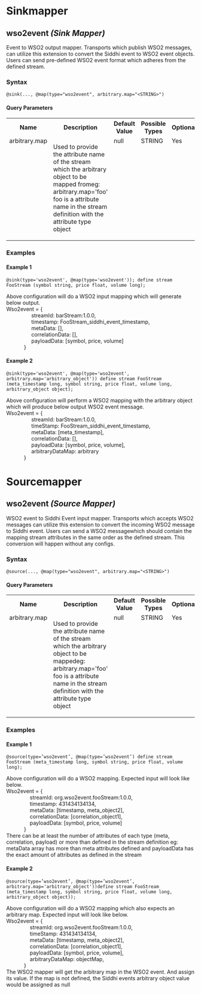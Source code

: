 # Sinkmapper

## wso2event _(Sink Mapper)_

<p style="word-wrap: break-word">Event to WSO2 output mapper. Transports which publish WSO2 messages, can utilize this extension to convert the Siddhi event to WSO2 event objects. Users can send pre-defined WSO2 event format which adheres from the defined stream.</p>

### Syntax

```
@sink(..., @map(type="wso2event", arbitrary.map="<STRING>")
```

#### Query Parameters

<table>
    <tr>
        <th>Name</th>
        <th>Description</th>
        <th>Default Value</th>
        <th>Possible Types</th>
        <th>Optional</th>
        <th>Dynamic</th>
    </tr>
    <tr>
        <td valign="top">arbitrary.map</td>
        <td valign="top"><p style="word-wrap: break-word">Used to provide the attribute name of the stream which the arbitrary object to be mapped fromeg: arbitrary.map='foo' foo is a attribute name in the stream definition with the attribute type object</p></td>
        <td valign="top">null</td>
        <td valign="top">STRING</td>
        <td valign="top">Yes</td>
        <td valign="top">No</td>
    </tr>
</table>



### Examples

#### Example 1

```
@sink(type='wso2event', @map(type='wso2event')); define stream FooStream (symbol string, price float, volume long);
```
<p style="word-wrap: break-word">Above configuration will do a WSO2 input mapping which will generate below output.<br>Wso2event = {<br>&nbsp;&nbsp;&nbsp;&nbsp;&nbsp;&nbsp;&nbsp;&nbsp;&nbsp;&nbsp;&nbsp;&nbsp;&nbsp;&nbsp;&nbsp;&nbsp;&nbsp;streamId: barStream:1.0.0,<br>&nbsp;&nbsp;&nbsp;&nbsp;&nbsp;&nbsp;&nbsp;&nbsp;&nbsp;&nbsp;&nbsp;&nbsp;&nbsp;&nbsp;&nbsp;&nbsp;&nbsp;timestamp: FooStream_siddhi_event_timestamp,<br>&nbsp;&nbsp;&nbsp;&nbsp;&nbsp;&nbsp;&nbsp;&nbsp;&nbsp;&nbsp;&nbsp;&nbsp;&nbsp;&nbsp;&nbsp;&nbsp;&nbsp;metaData: [],<br>&nbsp;&nbsp;&nbsp;&nbsp;&nbsp;&nbsp;&nbsp;&nbsp;&nbsp;&nbsp;&nbsp;&nbsp;&nbsp;&nbsp;&nbsp;&nbsp;&nbsp;correlationData: [],<br>&nbsp;&nbsp;&nbsp;&nbsp;&nbsp;&nbsp;&nbsp;&nbsp;&nbsp;&nbsp;&nbsp;&nbsp;&nbsp;&nbsp;&nbsp;&nbsp;&nbsp;payloadData: [symbol, price, volume]<br>&nbsp;&nbsp;&nbsp;&nbsp;&nbsp;&nbsp;&nbsp;&nbsp;&nbsp;&nbsp;&nbsp;&nbsp;}<br></p>

#### Example 2

```
@sink(type='wso2event', @map(type='wso2event', arbitrary.map='arbitrary_object')) define stream FooStream (meta_timestamp long, symbol string, price float, volume long, arbitrary_object object);
```
<p style="word-wrap: break-word">Above configuration will perform a WSO2 mapping with the arbitrary object which will produce below output WSO2 event message.<br>Wso2event = {<br>&nbsp;&nbsp;&nbsp;&nbsp;&nbsp;&nbsp;&nbsp;&nbsp;&nbsp;&nbsp;&nbsp;&nbsp;&nbsp;&nbsp;&nbsp;&nbsp;&nbsp;streamId: barStream:1.0.0,<br>&nbsp;&nbsp;&nbsp;&nbsp;&nbsp;&nbsp;&nbsp;&nbsp;&nbsp;&nbsp;&nbsp;&nbsp;&nbsp;&nbsp;&nbsp;&nbsp;&nbsp;timeStamp: FooStream_siddhi_event_timestamp,<br>&nbsp;&nbsp;&nbsp;&nbsp;&nbsp;&nbsp;&nbsp;&nbsp;&nbsp;&nbsp;&nbsp;&nbsp;&nbsp;&nbsp;&nbsp;&nbsp;&nbsp;metaData: [meta_timestamp],<br>&nbsp;&nbsp;&nbsp;&nbsp;&nbsp;&nbsp;&nbsp;&nbsp;&nbsp;&nbsp;&nbsp;&nbsp;&nbsp;&nbsp;&nbsp;&nbsp;&nbsp;correlationData: [],<br>&nbsp;&nbsp;&nbsp;&nbsp;&nbsp;&nbsp;&nbsp;&nbsp;&nbsp;&nbsp;&nbsp;&nbsp;&nbsp;&nbsp;&nbsp;&nbsp;&nbsp;payloadData: [symbol, price, volume],<br>&nbsp;&nbsp;&nbsp;&nbsp;&nbsp;&nbsp;&nbsp;&nbsp;&nbsp;&nbsp;&nbsp;&nbsp;&nbsp;&nbsp;&nbsp;&nbsp;&nbsp;arbitraryDataMap: arbitrary<br>&nbsp;&nbsp;&nbsp;&nbsp;&nbsp;&nbsp;&nbsp;&nbsp;&nbsp;&nbsp;&nbsp;&nbsp;}<br></p>

# Sourcemapper

## wso2event _(Source Mapper)_

<p style="word-wrap: break-word">WSO2 event to Siddhi Event input mapper. Transports which accepts WSO2 messages can utilize this extension to convert the incoming WSO2 message to Siddhi event. Users can send a WSO2 messagewhich should contain the mapping stream attributes in the same order as the defined stream. This conversion will happen without any configs.</p>

### Syntax

```
@source(..., @map(type="wso2event", arbitrary.map="<STRING>")
```

#### Query Parameters

<table>
    <tr>
        <th>Name</th>
        <th>Description</th>
        <th>Default Value</th>
        <th>Possible Types</th>
        <th>Optional</th>
        <th>Dynamic</th>
    </tr>
    <tr>
        <td valign="top">arbitrary.map</td>
        <td valign="top"><p style="word-wrap: break-word">Used to provide the attribute name of the stream which the arbitrary object to be mappedeg: arbitrary.map='foo' foo is a attribute name in the stream definition with the attribute type object</p></td>
        <td valign="top">null</td>
        <td valign="top">STRING</td>
        <td valign="top">Yes</td>
        <td valign="top">No</td>
    </tr>
</table>



### Examples

#### Example 1

```
@source(type=’wso2event’, @map(type=’wso2event’) define stream FooStream (meta_timestamp long, symbol string, price float, volume long);
```
<p style="word-wrap: break-word">Above configuration will do a WSO2 mapping. Expected input will look like below.<br>Wso2event = {<br>&nbsp;&nbsp;&nbsp;&nbsp;&nbsp;&nbsp;&nbsp;&nbsp;&nbsp;&nbsp;&nbsp;&nbsp;&nbsp;&nbsp;&nbsp;&nbsp;streamId: org.wso2event.fooStream:1.0.0,<br>&nbsp;&nbsp;&nbsp;&nbsp;&nbsp;&nbsp;&nbsp;&nbsp;&nbsp;&nbsp;&nbsp;&nbsp;&nbsp;&nbsp;&nbsp;&nbsp;timestamp: 431434134134,<br>&nbsp;&nbsp;&nbsp;&nbsp;&nbsp;&nbsp;&nbsp;&nbsp;&nbsp;&nbsp;&nbsp;&nbsp;&nbsp;&nbsp;&nbsp;&nbsp;metaData: [timestamp, meta_object2],<br>&nbsp;&nbsp;&nbsp;&nbsp;&nbsp;&nbsp;&nbsp;&nbsp;&nbsp;&nbsp;&nbsp;&nbsp;&nbsp;&nbsp;&nbsp;&nbsp;correlationData: [correlation_object1],<br>&nbsp;&nbsp;&nbsp;&nbsp;&nbsp;&nbsp;&nbsp;&nbsp;&nbsp;&nbsp;&nbsp;&nbsp;&nbsp;&nbsp;&nbsp;&nbsp;payloadData: [symbol, price, volume]<br>&nbsp;&nbsp;&nbsp;&nbsp;&nbsp;&nbsp;&nbsp;&nbsp;&nbsp;&nbsp;&nbsp;&nbsp;}<br>There can be at least the number of attributes of each type (meta, correlation, payload) or more than defined in the stream definition eg: metaData array has more than meta attributes defined and payloadData has the exact amount of attributes as defined in the stream</p>

#### Example 2

```
@source(type=’wso2event’, @map(type=’wso2event’, arbitrary.map='arbitrary_object'))define stream FooStream (meta_timestamp long, symbol string, price float, volume long, arbitrary_object object)); 
```
<p style="word-wrap: break-word">Above configuration will do a WSO2 mapping which also expects an arbitrary map. Expected input will look like below.<br>Wso2event = {<br>&nbsp;&nbsp;&nbsp;&nbsp;&nbsp;&nbsp;&nbsp;&nbsp;&nbsp;&nbsp;&nbsp;&nbsp;&nbsp;&nbsp;&nbsp;&nbsp;streamId: org.wso2event.fooStream:1.0.0,<br>&nbsp;&nbsp;&nbsp;&nbsp;&nbsp;&nbsp;&nbsp;&nbsp;&nbsp;&nbsp;&nbsp;&nbsp;&nbsp;&nbsp;&nbsp;&nbsp;timeStamp: 431434134134,<br>&nbsp;&nbsp;&nbsp;&nbsp;&nbsp;&nbsp;&nbsp;&nbsp;&nbsp;&nbsp;&nbsp;&nbsp;&nbsp;&nbsp;&nbsp;&nbsp;metaData: [timestamp, meta_object2],<br>&nbsp;&nbsp;&nbsp;&nbsp;&nbsp;&nbsp;&nbsp;&nbsp;&nbsp;&nbsp;&nbsp;&nbsp;&nbsp;&nbsp;&nbsp;&nbsp;correlationData: [correlation_object1],<br>&nbsp;&nbsp;&nbsp;&nbsp;&nbsp;&nbsp;&nbsp;&nbsp;&nbsp;&nbsp;&nbsp;&nbsp;&nbsp;&nbsp;&nbsp;&nbsp;payloadData: [symbol, price, volume],<br>&nbsp;&nbsp;&nbsp;&nbsp;&nbsp;&nbsp;&nbsp;&nbsp;&nbsp;&nbsp;&nbsp;&nbsp;&nbsp;&nbsp;&nbsp;&nbsp;arbitraryDataMap: objectMap,<br>&nbsp;&nbsp;&nbsp;&nbsp;&nbsp;&nbsp;&nbsp;&nbsp;&nbsp;&nbsp;&nbsp;&nbsp;}<br>The WSO2 mapper will get the arbitrary map in the WSO2 event. And assign its value. If the map is not defined, the Siddhi events arbitrary object value would be assigned as null</p>

